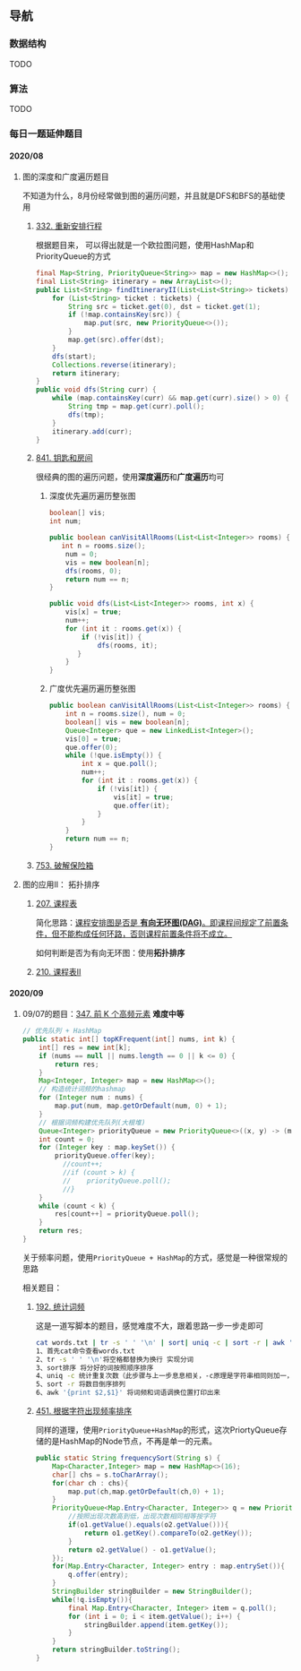 ## 导航

### 数据结构

TODO

### 算法

TODO

### 每日一题延伸题目

#### 2020/08

1. 图的深度和广度遍历题目

   不知道为什么，8月份经常做到图的遍历问题，并且就是DFS和BFS的基础使用

   1. [332. 重新安排行程](https://leetcode-cn.com/problems/reconstruct-itinerary/)

      根据题目来， 可以得出就是一个欧拉图问题，使用HashMap和PriorityQueue的方式

      ```java
      final Map<String, PriorityQueue<String>> map = new HashMap<>();
      final List<String> itinerary = new ArrayList<>();
      public List<String> findItineraryII(List<List<String>> tickets) {
          for (List<String> ticket : tickets) {
              String src = ticket.get(0), dst = ticket.get(1);
              if (!map.containsKey(src)) {
                  map.put(src, new PriorityQueue<>());
              }
              map.get(src).offer(dst);
          }
          dfs(start);
          Collections.reverse(itinerary);
          return itinerary;
      }
      public void dfs(String curr) {
          while (map.containsKey(curr) && map.get(curr).size() > 0) {
              String tmp = map.get(curr).poll();
              dfs(tmp);
          }
          itinerary.add(curr);
      }
      ```

      

   2. [841. 钥匙和房间](https://leetcode-cn.com/problems/keys-and-rooms/)

      很经典的图的遍历问题，使用**深度遍历**和**广度遍历**均可

      1. 深度优先遍历遍历整张图

         ```java
         boolean[] vis;
         int num;
         
         public boolean canVisitAllRooms(List<List<Integer>> rooms) {
           	int n = rooms.size();
             num = 0;
             vis = new boolean[n];
             dfs(rooms, 0);
             return num == n;
         }
         
         public void dfs(List<List<Integer>> rooms, int x) {
             vis[x] = true;
             num++;
             for (int it : rooms.get(x)) {
                 if (!vis[it]) {
                     dfs(rooms, it);
                }
             }
         }
         ```

      2. 广度优先遍历遍历整张图

         ```java
         public boolean canVisitAllRooms(List<List<Integer>> rooms) {
             int n = rooms.size(), num = 0;
             boolean[] vis = new boolean[n];
             Queue<Integer> que = new LinkedList<Integer>();
             vis[0] = true;
             que.offer(0);
             while (!que.isEmpty()) {
                 int x = que.poll();
                 num++;
                 for (int it : rooms.get(x)) {
                     if (!vis[it]) {
                         vis[it] = true;
                         que.offer(it);
                     }
                 }
             }
             return num == n;
         }
         ```

         

   3.  [753. 破解保险箱](https://leetcode-cn.com/problems/cracking-the-safe/)

      

2. 图的应用II： 拓扑排序

   1. [207. 课程表](https://leetcode-cn.com/problems/course-schedule/)

      简化思路：[课程安排图是否是 **有向无环图(DAG)**。即课程间规定了前置条件，但不能构成任何环路，否则课程前置条件将不成立。](https://leetcode-cn.com/problems/course-schedule/solution/course-schedule-tuo-bu-pai-xu-bfsdfsliang-chong-fa/)

      如何判断是否为有向无环图：使用**拓扑排序**

      

   2. [210. 课程表II](https://leetcode-cn.com/problems/course-schedule-ii/)

   

#### 2020/09

1. 09/07的题目：[347. 前 K 个高频元素](https://leetcode-cn.com/problems/top-k-frequent-elements/) **难度中等**

   ```java
   // 优先队列 + HashMap
   public static int[] topKFrequent(int[] nums, int k) {
       int[] res = new int[k];
       if (nums == null || nums.length == 0 || k <= 0) {
           return res;
       }
       Map<Integer, Integer> map = new HashMap<>();
       // 构造统计词频的hashmap
       for (Integer num : nums) {
           map.put(num, map.getOrDefault(num, 0) + 1);
       }
       // 根据词频构建优先队列(大根堆)
       Queue<Integer> priorityQueue = new PriorityQueue<>((x, y) -> (map.get(y) - map.get(x)));
       int count = 0;
       for (Integer key : map.keySet()) {
           priorityQueue.offer(key);
             //count++;
             //if (count > k) {
             //    priorityQueue.poll();
             //}
       }
       while (count < k) {
           res[count++] = priorityQueue.poll();
       }
       return res;
   }
   ```

   

   关于频率问题，使用`PriorityQueue + HashMap`的方式，感觉是一种很常规的思路

   相关题目：

   1. [192. 统计词频](https://leetcode-cn.com/problems/word-frequency/)

      这是一道写脚本的题目，感觉难度不大，跟着思路一步一步走即可

      ```bash
      cat words.txt | tr -s ' ' '\n' | sort| uniq -c | sort -r | awk '{print $2,$1}'
      1、首先cat命令查看words.txt
      2、tr -s ' ' '\n'将空格都替换为换行 实现分词
      3、sort排序 将分好的词按照顺序排序
      4、uniq -c 统计重复次数（此步骤与上一步息息相关，-c原理是字符串相同则加一，如果不进行先排序的话将无法统计数目）
      5、sort -r 将数目倒序排列
      6、awk '{print $2,$1}' 将词频和词语调换位置打印出来
      ```

   2. [451. 根据字符出现频率排序](https://leetcode-cn.com/problems/sort-characters-by-frequency/)

      同样的道理，使用`PriorityQueue+HashMap`的形式，这次PriortyQueue存储的是HashMap的Node节点，不再是单一的元素。

      ```java
      public static String frequencySort(String s) {
          Map<Character,Integer> map = new HashMap<>(16);
          char[] chs = s.toCharArray();
          for(char ch : chs){
              map.put(ch,map.getOrDefault(ch,0) + 1);
          }
          PriorityQueue<Map.Entry<Character, Integer>> q = new PriorityQueue<>((o1, o2) -> {
              //按照出现次数高到低，出现次数相同相等按字符
              if(o1.getValue().equals(o2.getValue())){
                  return o1.getKey().compareTo(o2.getKey());
              }
              return o2.getValue() - o1.getValue();
          });
          for(Map.Entry<Character, Integer> entry : map.entrySet()){
              q.offer(entry);
          }
          StringBuilder stringBuilder = new StringBuilder();
          while(!q.isEmpty()){
              final Map.Entry<Character, Integer> item = q.poll();
              for (int i = 0; i < item.getValue(); i++) {
                  stringBuilder.append(item.getKey());
              }
          }
          return stringBuilder.toString();
      }
      ```

      